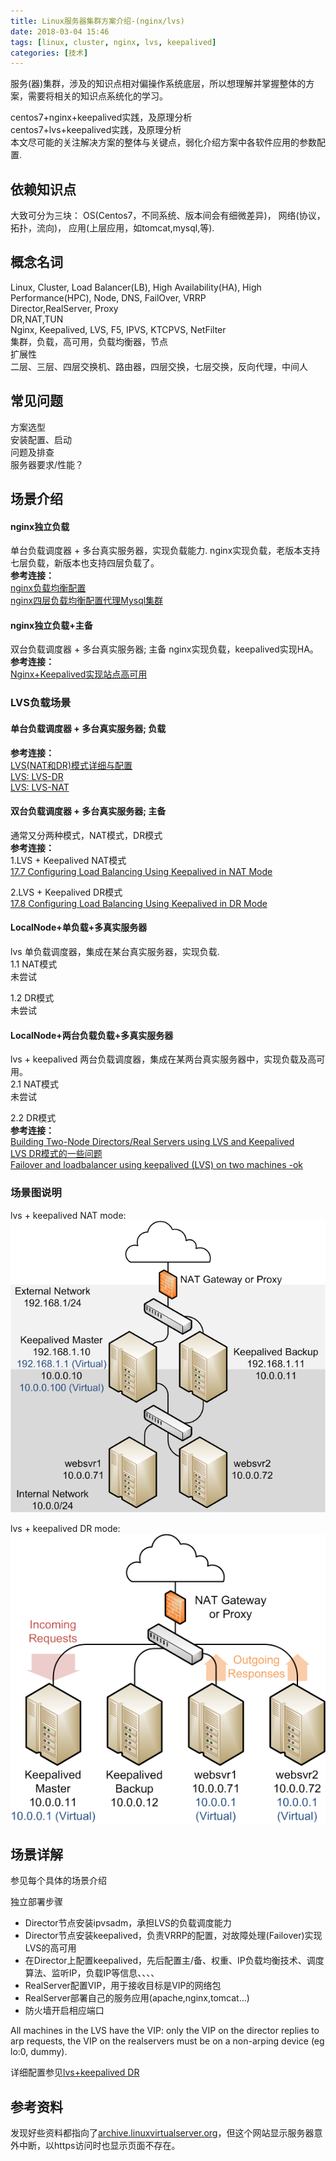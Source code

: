 ```yaml
---
title: Linux服务器集群方案介绍-(nginx/lvs)
date: 2018-03-04 15:46  
tags: [linux, cluster, nginx, lvs, keepalived]
categories: [技术]
---
```

服务(器)集群，涉及的知识点相对偏操作系统底层，所以想理解并掌握整体的方案，需要将相关的知识点系统化的学习。  

centos7+nginx+keepalived实践，及原理分析  
centos7+lvs+keepalived实践，及原理分析  
本文尽可能的关注解决方案的整体与关键点，弱化介绍方案中各软件应用的参数配置.
   


## 依赖知识点
大致可分为三块：
OS(Centos7，不同系统、版本间会有细微差异)，
网络(协议，拓扑，流向)，
应用(上层应用，如tomcat,mysql,等).

## 概念名词
Linux, Cluster, Load Balancer(LB), High Availability(HA), High Performance(HPC), Node, DNS, FailOver, VRRP  
Director,RealServer, Proxy  
DR,NAT,TUN  
Nginx, Keepalived, LVS, F5, IPVS, KTCPVS, NetFilter  
集群，负载，高可用，负载均衡器，节点  
扩展性  
二层、三层、四层交换机、路由器，四层交换，七层交换，反向代理，中间人  

## 常见问题
方案选型  
安装配置、启动  
问题及排查  
服务器要求/性能？  


## 场景介绍

#### nginx独立负载
单台负载调度器 + 多台真实服务器，实现负载能力. 
nginx实现负载，老版本支持七层负载，新版本也支持四层负载了。  
**参考连接：**  
[nginx负载均衡配置](https://www.jianshu.com/p/90831a94ce43)  
[nginx四层负载均衡配置代理Mysql集群](https://wuguiyunwei.com/index.php/2017/06/14/919.html)

#### nginx独立负载+主备
双台负载调度器 + 多台真实服务器; 主备
nginx实现负载，keepalived实现HA。  
**参考连接：**  
[Nginx+Keepalived实现站点高可用](http://seanlook.com/2015/05/18/nginx-keepalived-ha/index.html)


<!--Nginx四层负载，工作在OS的用户空间，性能略差一点，但具体怎么样要测试下，还看到了付费？仔细了解一下。网上大多是以前的文章了，工作在七层。
-->
### LVS负载场景
#### 单台负载调度器 + 多台真实服务器; 负载
**参考连接：**  
[LVS(NAT和DR)模式详细与配置](https://www.jianshu.com/p/2ed85a5204cc)  
[LVS: LVS-DR](http://www.austintek.com/LVS/LVS-HOWTO/HOWTO/LVS-HOWTO.LVS-DR.html)  
[LVS: LVS-NAT](http://www.austintek.com/LVS/LVS-HOWTO/HOWTO/LVS-HOWTO.LVS-NAT.html)  

#### 双台负载调度器 + 多台真实服务器; 主备
通常又分两种模式，NAT模式，DR模式  
**参考连接：**  
1.LVS + Keepalived NAT模式  
[17.7 Configuring Load Balancing Using Keepalived in NAT Mode](https://docs.oracle.com/cd/E52668_01/E54669/html/section_xsx_wl2_4r.html)

2.LVS + Keepalived DR模式  
[17.8 Configuring Load Balancing Using Keepalived in DR Mode](https://docs.oracle.com/cd/E52668_01/E54669/html/section_wkd_ys2_4r.html)  


#### LocalNode+单负载+多真实服务器
lvs 单负载调度器，集成在某台真实服务器，实现负载.   
1.1 NAT模式  
未尝试

1.2 DR模式  
未尝试  

#### LocalNode+两台负载负载+多真实服务器
lvs + keepalived 两台负载调度器，集成在某两台真实服务器中，实现负载及高可用。  
2.1 NAT模式  
未尝试

2.2 DR模式  
**参考连接：**  
[Building Two-Node Directors/Real Servers using LVS and Keepalived](http://kb.linuxvirtualserver.org/wiki/Building_Two-Node_Directors/Real_Servers_using_LVS_and_Keepalived)  
[LVS DR模式的一些问题](http://linbo.github.io/2017/08/20/lvs-dr)  
[Failover and loadbalancer using keepalived (LVS) on two machines -ok](http://gcharriere.com/blog/?p=339)

### 场景图说明

lvs + keepalived NAT mode:
![lvs + keepalived NAT模式](../images/nat.png)

lvs + keepalived DR mode:
![lvs + keepalived DR模式](../images/dr.png)


## 场景详解
参见每个具体的场景介绍



独立部署步骤

* Director节点安装ipvsadm，承担LVS的负载调度能力  
* Director节点安装keepalived，负责VRRP的配置，对故障处理(Failover)实现LVS的高可用
* 在Director上配置keepalived，先后配置主/备、权重、IP负载均衡技术、调度算法、监听IP，负载IP等信息、、、、
* RealServer配置VIP，用于接收目标是VIP的网络包
* RealServer部署自己的服务应用(apache,nginx,tomcat...)
* 防火墙开启相应端口


All machines in the LVS have the VIP: only the VIP on the director replies to arp requests, the VIP on the realservers must be on a non-arping device (eg lo:0, dummy).



详细配置参见[lvs+keepalived DR]()


## 参考资料

发现好些资料都指向了[archive.linuxvirtualserver.org](http://archive.linuxvirtualserver.org/)，但这个网站显示服务器意外中断，以https访问时也显示页面不存在。